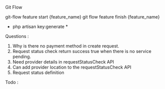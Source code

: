 Git Flow

git-flow feature start {feature_name}
git flow feature finish {feature_name}

* php artisan key:generate *

Questions :

1. Why is there no payment method in create request.
2. Request status check return success true when there is no service pending.
3. Need provider details in requestStatusCheck API
4. Can add provider location to the requestStatusCheck API
5. Request status definition

Todo :
